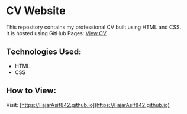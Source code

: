# CV Website

This repository contains my professional CV built using HTML and CSS.  
It is hosted using GitHub Pages: [View CV](https://FajarAsif842.github.io)

## Technologies Used:
- HTML
- CSS

## How to View:
Visit: [https://FajarAsif842.github.io](https://FajarAsif842.github.io)
